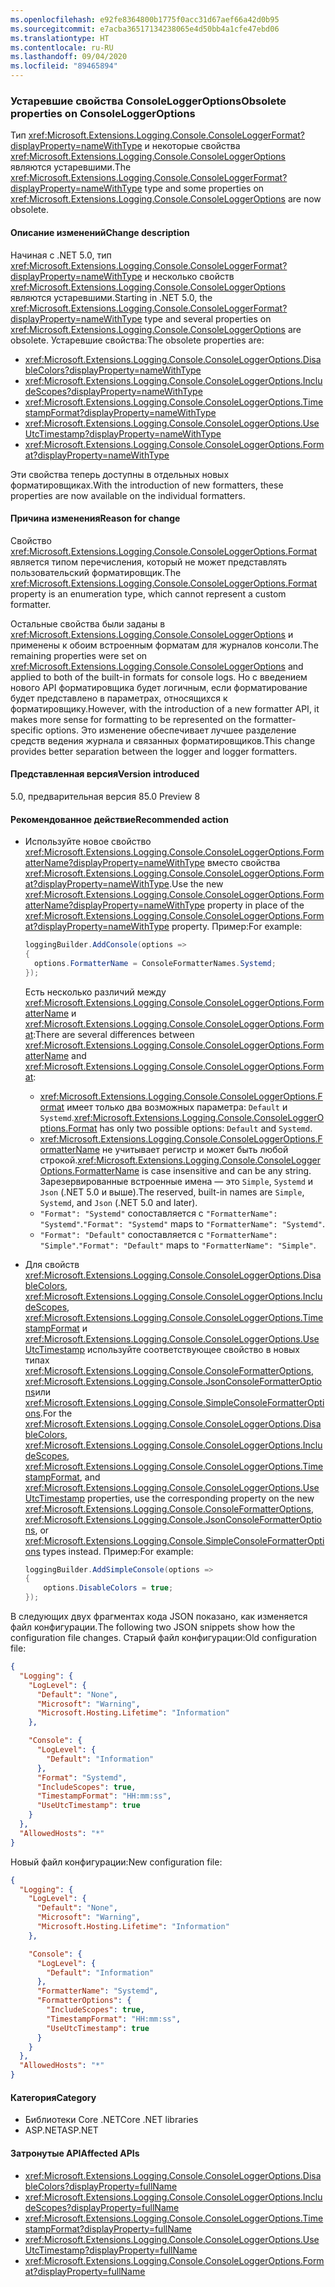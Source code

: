 ```yaml
---
ms.openlocfilehash: e92fe8364800b1775f0acc31d67aef66a42d0b95
ms.sourcegitcommit: e7acba36517134238065e4d50bb4a1cfe47ebd06
ms.translationtype: HT
ms.contentlocale: ru-RU
ms.lasthandoff: 09/04/2020
ms.locfileid: "89465894"
---
```

### <a name="obsolete-properties-on-consoleloggeroptions"></a><span data-ttu-id="05dbd-101">Устаревшие свойства ConsoleLoggerOptions</span><span class="sxs-lookup"><span data-stu-id="05dbd-101">Obsolete properties on ConsoleLoggerOptions</span></span>

<span data-ttu-id="05dbd-102">Тип <xref:Microsoft.Extensions.Logging.Console.ConsoleLoggerFormat?displayProperty=nameWithType> и некоторые свойства <xref:Microsoft.Extensions.Logging.Console.ConsoleLoggerOptions> являются устаревшими.</span><span class="sxs-lookup"><span data-stu-id="05dbd-102">The <xref:Microsoft.Extensions.Logging.Console.ConsoleLoggerFormat?displayProperty=nameWithType> type and some properties on <xref:Microsoft.Extensions.Logging.Console.ConsoleLoggerOptions> are now obsolete.</span></span>

#### <a name="change-description"></a><span data-ttu-id="05dbd-103">Описание изменений</span><span class="sxs-lookup"><span data-stu-id="05dbd-103">Change description</span></span>

<span data-ttu-id="05dbd-104">Начиная с .NET 5.0, тип <xref:Microsoft.Extensions.Logging.Console.ConsoleLoggerFormat?displayProperty=nameWithType> и несколько свойств <xref:Microsoft.Extensions.Logging.Console.ConsoleLoggerOptions> являются устаревшими.</span><span class="sxs-lookup"><span data-stu-id="05dbd-104">Starting in .NET 5.0, the <xref:Microsoft.Extensions.Logging.Console.ConsoleLoggerFormat?displayProperty=nameWithType> type and several properties on <xref:Microsoft.Extensions.Logging.Console.ConsoleLoggerOptions> are obsolete.</span></span> <span data-ttu-id="05dbd-105">Устаревшие свойства:</span><span class="sxs-lookup"><span data-stu-id="05dbd-105">The obsolete properties are:</span></span>

- <xref:Microsoft.Extensions.Logging.Console.ConsoleLoggerOptions.DisableColors?displayProperty=nameWithType>
- <xref:Microsoft.Extensions.Logging.Console.ConsoleLoggerOptions.IncludeScopes?displayProperty=nameWithType>
- <xref:Microsoft.Extensions.Logging.Console.ConsoleLoggerOptions.TimestampFormat?displayProperty=nameWithType>
- <xref:Microsoft.Extensions.Logging.Console.ConsoleLoggerOptions.UseUtcTimestamp?displayProperty=nameWithType>
- <xref:Microsoft.Extensions.Logging.Console.ConsoleLoggerOptions.Format?displayProperty=nameWithType>

<span data-ttu-id="05dbd-106">Эти свойства теперь доступны в отдельных новых форматировщиках.</span><span class="sxs-lookup"><span data-stu-id="05dbd-106">With the introduction of new formatters, these properties are now available on the individual formatters.</span></span>

#### <a name="reason-for-change"></a><span data-ttu-id="05dbd-107">Причина изменения</span><span class="sxs-lookup"><span data-stu-id="05dbd-107">Reason for change</span></span>

<span data-ttu-id="05dbd-108">Свойство <xref:Microsoft.Extensions.Logging.Console.ConsoleLoggerOptions.Format> является типом перечисления, который не может представлять пользовательский форматировщик.</span><span class="sxs-lookup"><span data-stu-id="05dbd-108">The <xref:Microsoft.Extensions.Logging.Console.ConsoleLoggerOptions.Format> property is an enumeration type, which cannot represent a custom formatter.</span></span>

<span data-ttu-id="05dbd-109">Остальные свойства были заданы в <xref:Microsoft.Extensions.Logging.Console.ConsoleLoggerOptions> и применены к обоим встроенным форматам для журналов консоли.</span><span class="sxs-lookup"><span data-stu-id="05dbd-109">The remaining properties were set on <xref:Microsoft.Extensions.Logging.Console.ConsoleLoggerOptions> and applied to both of the built-in formats for console logs.</span></span> <span data-ttu-id="05dbd-110">Но с введением нового API форматировщика будет логичным, если форматирование будет представлено в параметрах, относящихся к форматировщику.</span><span class="sxs-lookup"><span data-stu-id="05dbd-110">However, with the introduction of a new formatter API, it makes more sense for formatting to be represented on the formatter-specific options.</span></span> <span data-ttu-id="05dbd-111">Это изменение обеспечивает лучшее разделение средств ведения журнала и связанных форматировщиков.</span><span class="sxs-lookup"><span data-stu-id="05dbd-111">This change provides better separation between the logger and logger formatters.</span></span>

#### <a name="version-introduced"></a><span data-ttu-id="05dbd-112">Представленная версия</span><span class="sxs-lookup"><span data-stu-id="05dbd-112">Version introduced</span></span>

<span data-ttu-id="05dbd-113">5.0, предварительная версия 8</span><span class="sxs-lookup"><span data-stu-id="05dbd-113">5.0 Preview 8</span></span>

#### <a name="recommended-action"></a><span data-ttu-id="05dbd-114">Рекомендованное действие</span><span class="sxs-lookup"><span data-stu-id="05dbd-114">Recommended action</span></span>

- <span data-ttu-id="05dbd-115">Используйте новое свойство <xref:Microsoft.Extensions.Logging.Console.ConsoleLoggerOptions.FormatterName?displayProperty=nameWithType> вместо свойства <xref:Microsoft.Extensions.Logging.Console.ConsoleLoggerOptions.Format?displayProperty=nameWithType>.</span><span class="sxs-lookup"><span data-stu-id="05dbd-115">Use the new <xref:Microsoft.Extensions.Logging.Console.ConsoleLoggerOptions.FormatterName?displayProperty=nameWithType> property in place of the <xref:Microsoft.Extensions.Logging.Console.ConsoleLoggerOptions.Format?displayProperty=nameWithType> property.</span></span> <span data-ttu-id="05dbd-116">Пример:</span><span class="sxs-lookup"><span data-stu-id="05dbd-116">For example:</span></span>

  ```csharp
  loggingBuilder.AddConsole(options =>
  {
    options.FormatterName = ConsoleFormatterNames.Systemd;
  });
  ```

  <span data-ttu-id="05dbd-117">Есть несколько различий между <xref:Microsoft.Extensions.Logging.Console.ConsoleLoggerOptions.FormatterName> и <xref:Microsoft.Extensions.Logging.Console.ConsoleLoggerOptions.Format>:</span><span class="sxs-lookup"><span data-stu-id="05dbd-117">There are several differences between <xref:Microsoft.Extensions.Logging.Console.ConsoleLoggerOptions.FormatterName> and <xref:Microsoft.Extensions.Logging.Console.ConsoleLoggerOptions.Format>:</span></span>

  - <span data-ttu-id="05dbd-118"><xref:Microsoft.Extensions.Logging.Console.ConsoleLoggerOptions.Format> имеет только два возможных параметра: `Default` и `Systemd`.</span><span class="sxs-lookup"><span data-stu-id="05dbd-118"><xref:Microsoft.Extensions.Logging.Console.ConsoleLoggerOptions.Format> has only two possible options: `Default` and `Systemd`.</span></span>
  - <span data-ttu-id="05dbd-119"><xref:Microsoft.Extensions.Logging.Console.ConsoleLoggerOptions.FormatterName> не учитывает регистр и может быть любой строкой.</span><span class="sxs-lookup"><span data-stu-id="05dbd-119"><xref:Microsoft.Extensions.Logging.Console.ConsoleLoggerOptions.FormatterName> is case insensitive and can be any string.</span></span> <span data-ttu-id="05dbd-120">Зарезервированные встроенные имена — это `Simple`, `Systemd` и `Json` (.NET 5.0 и выше).</span><span class="sxs-lookup"><span data-stu-id="05dbd-120">The reserved, built-in names are `Simple`, `Systemd`, and `Json` (.NET 5.0 and later).</span></span>
  - <span data-ttu-id="05dbd-121">`"Format": "Systemd"` сопоставляется с `"FormatterName": "Systemd"`.</span><span class="sxs-lookup"><span data-stu-id="05dbd-121">`"Format": "Systemd"` maps to `"FormatterName": "Systemd"`.</span></span>
  - <span data-ttu-id="05dbd-122">`"Format": "Default"` сопоставляется с `"FormatterName": "Simple"`.</span><span class="sxs-lookup"><span data-stu-id="05dbd-122">`"Format": "Default"` maps to `"FormatterName": "Simple"`.</span></span>

- <span data-ttu-id="05dbd-123">Для свойств <xref:Microsoft.Extensions.Logging.Console.ConsoleLoggerOptions.DisableColors>, <xref:Microsoft.Extensions.Logging.Console.ConsoleLoggerOptions.IncludeScopes>, <xref:Microsoft.Extensions.Logging.Console.ConsoleLoggerOptions.TimestampFormat> и <xref:Microsoft.Extensions.Logging.Console.ConsoleLoggerOptions.UseUtcTimestamp> используйте соответствующее свойство в новых типах <xref:Microsoft.Extensions.Logging.Console.ConsoleFormatterOptions>, <xref:Microsoft.Extensions.Logging.Console.JsonConsoleFormatterOptions>или <xref:Microsoft.Extensions.Logging.Console.SimpleConsoleFormatterOptions>.</span><span class="sxs-lookup"><span data-stu-id="05dbd-123">For the <xref:Microsoft.Extensions.Logging.Console.ConsoleLoggerOptions.DisableColors>, <xref:Microsoft.Extensions.Logging.Console.ConsoleLoggerOptions.IncludeScopes>, <xref:Microsoft.Extensions.Logging.Console.ConsoleLoggerOptions.TimestampFormat>, and <xref:Microsoft.Extensions.Logging.Console.ConsoleLoggerOptions.UseUtcTimestamp> properties, use the corresponding property on the new <xref:Microsoft.Extensions.Logging.Console.ConsoleFormatterOptions>, <xref:Microsoft.Extensions.Logging.Console.JsonConsoleFormatterOptions>, or <xref:Microsoft.Extensions.Logging.Console.SimpleConsoleFormatterOptions> types instead.</span></span> <span data-ttu-id="05dbd-124">Пример:</span><span class="sxs-lookup"><span data-stu-id="05dbd-124">For example:</span></span>

  ```csharp
  loggingBuilder.AddSimpleConsole(options =>
  {
      options.DisableColors = true;
  });
  ```

<span data-ttu-id="05dbd-125">В следующих двух фрагментах кода JSON показано, как изменяется файл конфигурации.</span><span class="sxs-lookup"><span data-stu-id="05dbd-125">The following two JSON snippets show how the configuration file changes.</span></span> <span data-ttu-id="05dbd-126">Старый файл конфигурации:</span><span class="sxs-lookup"><span data-stu-id="05dbd-126">Old configuration file:</span></span>

```json
{
  "Logging": {
    "LogLevel": {
      "Default": "None",
      "Microsoft": "Warning",
      "Microsoft.Hosting.Lifetime": "Information"
    },

    "Console": {
      "LogLevel": {
        "Default": "Information"
      },
      "Format": "Systemd",
      "IncludeScopes": true,
      "TimestampFormat": "HH:mm:ss",
      "UseUtcTimestamp": true
    }
  },
  "AllowedHosts": "*"
}
```

<span data-ttu-id="05dbd-127">Новый файл конфигурации:</span><span class="sxs-lookup"><span data-stu-id="05dbd-127">New configuration file:</span></span>

```json
{
  "Logging": {
    "LogLevel": {
      "Default": "None",
      "Microsoft": "Warning",
      "Microsoft.Hosting.Lifetime": "Information"
    },

    "Console": {
      "LogLevel": {
        "Default": "Information"
      },
      "FormatterName": "Systemd",
      "FormatterOptions": {
        "IncludeScopes": true,
        "TimestampFormat": "HH:mm:ss",
        "UseUtcTimestamp": true
      }
    }
  },
  "AllowedHosts": "*"
}
```

#### <a name="category"></a><span data-ttu-id="05dbd-128">Категория</span><span class="sxs-lookup"><span data-stu-id="05dbd-128">Category</span></span>

- <span data-ttu-id="05dbd-129">Библиотеки Core .NET</span><span class="sxs-lookup"><span data-stu-id="05dbd-129">Core .NET libraries</span></span>
- <span data-ttu-id="05dbd-130">ASP.NET</span><span class="sxs-lookup"><span data-stu-id="05dbd-130">ASP.NET</span></span>

#### <a name="affected-apis"></a><span data-ttu-id="05dbd-131">Затронутые API</span><span class="sxs-lookup"><span data-stu-id="05dbd-131">Affected APIs</span></span>

- <xref:Microsoft.Extensions.Logging.Console.ConsoleLoggerOptions.DisableColors?displayProperty=fullName>
- <xref:Microsoft.Extensions.Logging.Console.ConsoleLoggerOptions.IncludeScopes?displayProperty=fullName>
- <xref:Microsoft.Extensions.Logging.Console.ConsoleLoggerOptions.TimestampFormat?displayProperty=fullName>
- <xref:Microsoft.Extensions.Logging.Console.ConsoleLoggerOptions.UseUtcTimestamp?displayProperty=fullName>
- <xref:Microsoft.Extensions.Logging.Console.ConsoleLoggerOptions.Format?displayProperty=fullName>

<!--

#### Affected APIs

- `P:Microsoft.Extensions.Logging.Console.ConsoleLoggerOptions.DisableColors`
- `P:Microsoft.Extensions.Logging.Console.ConsoleLoggerOptions.IncludeScopes`
- `P:Microsoft.Extensions.Logging.Console.ConsoleLoggerOptions.TimestampFormat`
- `P:Microsoft.Extensions.Logging.Console.ConsoleLoggerOptions.UseUtcTimestamp`
- `P:Microsoft.Extensions.Logging.Console.ConsoleLoggerOptions.Format`

-->
